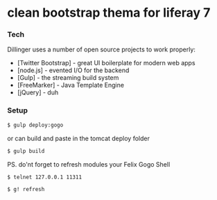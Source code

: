 # clean bootstrap thema for liferay 7

### Tech

Dillinger uses a number of open source projects to work properly:

* [Twitter Bootstrap] - great UI boilerplate for modern web apps
* [node.js] - evented I/O for the backend
* [Gulp] - the streaming build system
* [FreeMarker] - Java Template Engine
* [jQuery] - duh

### Setup

```sh
$ gulp deploy:gogo
```
or can build and paste in the tomcat deploy folder
```sh
$ gulp build
```
PS. do'nt forget tо refresh modules your Felix Gogo Shell

```sh
$ telnet 127.0.0.1 11311
```
```sh
$ g! refresh
```
